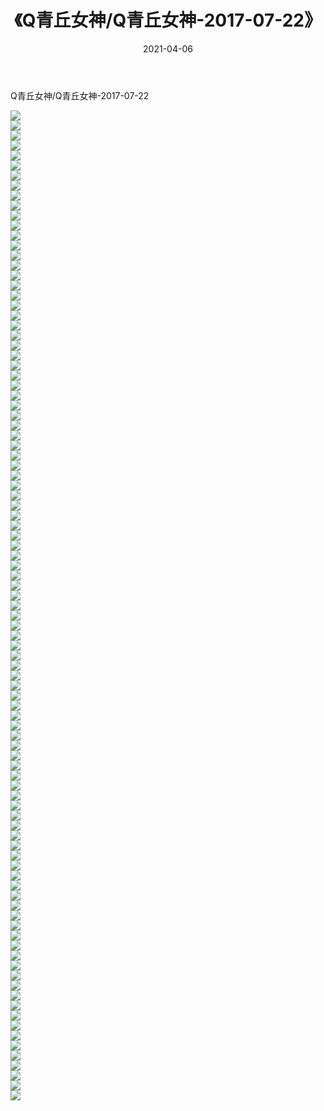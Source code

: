 ﻿---
layout: post
title:  《Q青丘女神/Q青丘女神-2017-07-22》
date:   2021-04-06
img: http://pic.660000.xyz/1:/网络美图/2021/Q青丘女神/Q青丘女神-2017-07-22/000.jpg
categories: [美女, 清纯, 唯美]
---

Q青丘女神/Q青丘女神-2017-07-22

 ![](http://pic.660000.xyz/1:/网络美图/2021/Q青丘女神/Q青丘女神-2017-07-22/001.jpg) <br>![](http://pic.660000.xyz/1:/网络美图/2021/Q青丘女神/Q青丘女神-2017-07-22/002.jpg) <br>![](http://pic.660000.xyz/1:/网络美图/2021/Q青丘女神/Q青丘女神-2017-07-22/003.jpg) <br>![](http://pic.660000.xyz/1:/网络美图/2021/Q青丘女神/Q青丘女神-2017-07-22/004.jpg) <br>![](http://pic.660000.xyz/1:/网络美图/2021/Q青丘女神/Q青丘女神-2017-07-22/005.jpg) <br>![](http://pic.660000.xyz/1:/网络美图/2021/Q青丘女神/Q青丘女神-2017-07-22/006.jpg) <br>![](http://pic.660000.xyz/1:/网络美图/2021/Q青丘女神/Q青丘女神-2017-07-22/007.jpg) <br>![](http://pic.660000.xyz/1:/网络美图/2021/Q青丘女神/Q青丘女神-2017-07-22/008.jpg) <br>![](http://pic.660000.xyz/1:/网络美图/2021/Q青丘女神/Q青丘女神-2017-07-22/009.jpg) <br>![](http://pic.660000.xyz/1:/网络美图/2021/Q青丘女神/Q青丘女神-2017-07-22/010.jpg) <br>![](http://pic.660000.xyz/1:/网络美图/2021/Q青丘女神/Q青丘女神-2017-07-22/011.jpg) <br>![](http://pic.660000.xyz/1:/网络美图/2021/Q青丘女神/Q青丘女神-2017-07-22/012.jpg) <br>![](http://pic.660000.xyz/1:/网络美图/2021/Q青丘女神/Q青丘女神-2017-07-22/013.jpg) <br>![](http://pic.660000.xyz/1:/网络美图/2021/Q青丘女神/Q青丘女神-2017-07-22/014.jpg) <br>![](http://pic.660000.xyz/1:/网络美图/2021/Q青丘女神/Q青丘女神-2017-07-22/015.jpg) <br>![](http://pic.660000.xyz/1:/网络美图/2021/Q青丘女神/Q青丘女神-2017-07-22/016.jpg) <br>![](http://pic.660000.xyz/1:/网络美图/2021/Q青丘女神/Q青丘女神-2017-07-22/017.jpg) <br>![](http://pic.660000.xyz/1:/网络美图/2021/Q青丘女神/Q青丘女神-2017-07-22/018.jpg) <br>![](http://pic.660000.xyz/1:/网络美图/2021/Q青丘女神/Q青丘女神-2017-07-22/019.jpg) <br>![](http://pic.660000.xyz/1:/网络美图/2021/Q青丘女神/Q青丘女神-2017-07-22/020.jpg) <br>![](http://pic.660000.xyz/1:/网络美图/2021/Q青丘女神/Q青丘女神-2017-07-22/021.jpg) <br>![](http://pic.660000.xyz/1:/网络美图/2021/Q青丘女神/Q青丘女神-2017-07-22/022.jpg) <br>![](http://pic.660000.xyz/1:/网络美图/2021/Q青丘女神/Q青丘女神-2017-07-22/023.jpg) <br>![](http://pic.660000.xyz/1:/网络美图/2021/Q青丘女神/Q青丘女神-2017-07-22/024.jpg) <br>![](http://pic.660000.xyz/1:/网络美图/2021/Q青丘女神/Q青丘女神-2017-07-22/025.jpg) <br>![](http://pic.660000.xyz/1:/网络美图/2021/Q青丘女神/Q青丘女神-2017-07-22/026.jpg) <br>![](http://pic.660000.xyz/1:/网络美图/2021/Q青丘女神/Q青丘女神-2017-07-22/027.jpg) <br>![](http://pic.660000.xyz/1:/网络美图/2021/Q青丘女神/Q青丘女神-2017-07-22/028.jpg) <br>![](http://pic.660000.xyz/1:/网络美图/2021/Q青丘女神/Q青丘女神-2017-07-22/029.jpg) <br>![](http://pic.660000.xyz/1:/网络美图/2021/Q青丘女神/Q青丘女神-2017-07-22/030.jpg) <br>![](http://pic.660000.xyz/1:/网络美图/2021/Q青丘女神/Q青丘女神-2017-07-22/031.jpg) <br>![](http://pic.660000.xyz/1:/网络美图/2021/Q青丘女神/Q青丘女神-2017-07-22/032.jpg) <br>![](http://pic.660000.xyz/1:/网络美图/2021/Q青丘女神/Q青丘女神-2017-07-22/033.jpg) <br>![](http://pic.660000.xyz/1:/网络美图/2021/Q青丘女神/Q青丘女神-2017-07-22/034.jpg) <br>![](http://pic.660000.xyz/1:/网络美图/2021/Q青丘女神/Q青丘女神-2017-07-22/035.jpg) <br>![](http://pic.660000.xyz/1:/网络美图/2021/Q青丘女神/Q青丘女神-2017-07-22/036.jpg) <br>![](http://pic.660000.xyz/1:/网络美图/2021/Q青丘女神/Q青丘女神-2017-07-22/037.jpg) <br>![](http://pic.660000.xyz/1:/网络美图/2021/Q青丘女神/Q青丘女神-2017-07-22/038.jpg) <br>![](http://pic.660000.xyz/1:/网络美图/2021/Q青丘女神/Q青丘女神-2017-07-22/039.jpg) <br>![](http://pic.660000.xyz/1:/网络美图/2021/Q青丘女神/Q青丘女神-2017-07-22/040.jpg) <br>![](http://pic.660000.xyz/1:/网络美图/2021/Q青丘女神/Q青丘女神-2017-07-22/041.jpg) <br>![](http://pic.660000.xyz/1:/网络美图/2021/Q青丘女神/Q青丘女神-2017-07-22/042.jpg) <br>![](http://pic.660000.xyz/1:/网络美图/2021/Q青丘女神/Q青丘女神-2017-07-22/043.jpg) <br>![](http://pic.660000.xyz/1:/网络美图/2021/Q青丘女神/Q青丘女神-2017-07-22/044.jpg) <br>![](http://pic.660000.xyz/1:/网络美图/2021/Q青丘女神/Q青丘女神-2017-07-22/045.jpg) <br>![](http://pic.660000.xyz/1:/网络美图/2021/Q青丘女神/Q青丘女神-2017-07-22/046.jpg) <br>![](http://pic.660000.xyz/1:/网络美图/2021/Q青丘女神/Q青丘女神-2017-07-22/047.jpg) <br>![](http://pic.660000.xyz/1:/网络美图/2021/Q青丘女神/Q青丘女神-2017-07-22/048.jpg) <br>![](http://pic.660000.xyz/1:/网络美图/2021/Q青丘女神/Q青丘女神-2017-07-22/049.jpg) <br>![](http://pic.660000.xyz/1:/网络美图/2021/Q青丘女神/Q青丘女神-2017-07-22/050.jpg) <br>![](http://pic.660000.xyz/1:/网络美图/2021/Q青丘女神/Q青丘女神-2017-07-22/051.jpg) <br>![](http://pic.660000.xyz/1:/网络美图/2021/Q青丘女神/Q青丘女神-2017-07-22/052.jpg) <br>![](http://pic.660000.xyz/1:/网络美图/2021/Q青丘女神/Q青丘女神-2017-07-22/053.jpg) <br>![](http://pic.660000.xyz/1:/网络美图/2021/Q青丘女神/Q青丘女神-2017-07-22/054.jpg) <br>![](http://pic.660000.xyz/1:/网络美图/2021/Q青丘女神/Q青丘女神-2017-07-22/055.jpg) <br>![](http://pic.660000.xyz/1:/网络美图/2021/Q青丘女神/Q青丘女神-2017-07-22/056.jpg) <br>![](http://pic.660000.xyz/1:/网络美图/2021/Q青丘女神/Q青丘女神-2017-07-22/057.jpg) <br>![](http://pic.660000.xyz/1:/网络美图/2021/Q青丘女神/Q青丘女神-2017-07-22/058.jpg) <br>![](http://pic.660000.xyz/1:/网络美图/2021/Q青丘女神/Q青丘女神-2017-07-22/059.jpg) <br>![](http://pic.660000.xyz/1:/网络美图/2021/Q青丘女神/Q青丘女神-2017-07-22/060.jpg) <br>![](http://pic.660000.xyz/1:/网络美图/2021/Q青丘女神/Q青丘女神-2017-07-22/061.jpg) <br>![](http://pic.660000.xyz/1:/网络美图/2021/Q青丘女神/Q青丘女神-2017-07-22/062.jpg) <br>![](http://pic.660000.xyz/1:/网络美图/2021/Q青丘女神/Q青丘女神-2017-07-22/063.jpg) <br>![](http://pic.660000.xyz/1:/网络美图/2021/Q青丘女神/Q青丘女神-2017-07-22/064.jpg) <br>![](http://pic.660000.xyz/1:/网络美图/2021/Q青丘女神/Q青丘女神-2017-07-22/065.jpg) <br>![](http://pic.660000.xyz/1:/网络美图/2021/Q青丘女神/Q青丘女神-2017-07-22/066.jpg) <br>![](http://pic.660000.xyz/1:/网络美图/2021/Q青丘女神/Q青丘女神-2017-07-22/067.jpg) <br>![](http://pic.660000.xyz/1:/网络美图/2021/Q青丘女神/Q青丘女神-2017-07-22/068.jpg) <br>![](http://pic.660000.xyz/1:/网络美图/2021/Q青丘女神/Q青丘女神-2017-07-22/069.jpg) <br>![](http://pic.660000.xyz/1:/网络美图/2021/Q青丘女神/Q青丘女神-2017-07-22/070.jpg) <br>![](http://pic.660000.xyz/1:/网络美图/2021/Q青丘女神/Q青丘女神-2017-07-22/071.jpg) <br>![](http://pic.660000.xyz/1:/网络美图/2021/Q青丘女神/Q青丘女神-2017-07-22/072.jpg) <br>![](http://pic.660000.xyz/1:/网络美图/2021/Q青丘女神/Q青丘女神-2017-07-22/073.jpg) <br>![](http://pic.660000.xyz/1:/网络美图/2021/Q青丘女神/Q青丘女神-2017-07-22/074.jpg) <br>![](http://pic.660000.xyz/1:/网络美图/2021/Q青丘女神/Q青丘女神-2017-07-22/075.jpg) <br>![](http://pic.660000.xyz/1:/网络美图/2021/Q青丘女神/Q青丘女神-2017-07-22/076.jpg) <br>![](http://pic.660000.xyz/1:/网络美图/2021/Q青丘女神/Q青丘女神-2017-07-22/077.jpg) <br>![](http://pic.660000.xyz/1:/网络美图/2021/Q青丘女神/Q青丘女神-2017-07-22/078.jpg) <br>![](http://pic.660000.xyz/1:/网络美图/2021/Q青丘女神/Q青丘女神-2017-07-22/079.jpg) <br>![](http://pic.660000.xyz/1:/网络美图/2021/Q青丘女神/Q青丘女神-2017-07-22/080.jpg) <br>![](http://pic.660000.xyz/1:/网络美图/2021/Q青丘女神/Q青丘女神-2017-07-22/081.jpg) <br>![](http://pic.660000.xyz/1:/网络美图/2021/Q青丘女神/Q青丘女神-2017-07-22/082.jpg) <br>![](http://pic.660000.xyz/1:/网络美图/2021/Q青丘女神/Q青丘女神-2017-07-22/083.jpg) <br>![](http://pic.660000.xyz/1:/网络美图/2021/Q青丘女神/Q青丘女神-2017-07-22/084.jpg) <br>![](http://pic.660000.xyz/1:/网络美图/2021/Q青丘女神/Q青丘女神-2017-07-22/085.jpg) <br>![](http://pic.660000.xyz/1:/网络美图/2021/Q青丘女神/Q青丘女神-2017-07-22/086.jpg) <br>![](http://pic.660000.xyz/1:/网络美图/2021/Q青丘女神/Q青丘女神-2017-07-22/087.jpg) <br>![](http://pic.660000.xyz/1:/网络美图/2021/Q青丘女神/Q青丘女神-2017-07-22/088.jpg) <br>![](http://pic.660000.xyz/1:/网络美图/2021/Q青丘女神/Q青丘女神-2017-07-22/089.jpg) <br>![](http://pic.660000.xyz/1:/网络美图/2021/Q青丘女神/Q青丘女神-2017-07-22/090.jpg) <br>![](http://pic.660000.xyz/1:/网络美图/2021/Q青丘女神/Q青丘女神-2017-07-22/091.jpg) <br>![](http://pic.660000.xyz/1:/网络美图/2021/Q青丘女神/Q青丘女神-2017-07-22/092.jpg) <br>![](http://pic.660000.xyz/1:/网络美图/2021/Q青丘女神/Q青丘女神-2017-07-22/093.jpg) <br>![](http://pic.660000.xyz/1:/网络美图/2021/Q青丘女神/Q青丘女神-2017-07-22/094.jpg) <br>![](http://pic.660000.xyz/1:/网络美图/2021/Q青丘女神/Q青丘女神-2017-07-22/095.jpg) <br>![](http://pic.660000.xyz/1:/网络美图/2021/Q青丘女神/Q青丘女神-2017-07-22/096.jpg) <br>![](http://pic.660000.xyz/1:/网络美图/2021/Q青丘女神/Q青丘女神-2017-07-22/097.jpg) <br>![](http://pic.660000.xyz/1:/网络美图/2021/Q青丘女神/Q青丘女神-2017-07-22/098.jpg) <br>![](http://pic.660000.xyz/1:/网络美图/2021/Q青丘女神/Q青丘女神-2017-07-22/099.jpg) <br>